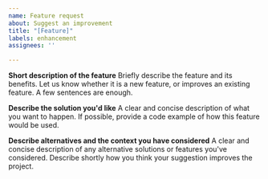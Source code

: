 ```yaml
---
name: Feature request
about: Suggest an improvement
title: "[Feature]"
labels: enhancement
assignees: ''

---
```


**Short description of the feature**
Briefly describe the feature and its benefits. Let us know whether it is a new feature, or improves an existing feature. A few sentences are enough.

**Describe the solution you'd like**
A clear and concise description of what you want to happen. If possible, provide a code example of how this feature would be used.

**Describe alternatives and the context you have considered**
A clear and concise description of any alternative solutions or features you've considered. Describe shortly how you think your suggestion improves the project.
